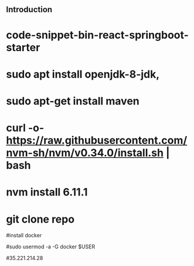 ## Introduction

# code-snippet-bin-react-springboot-starter

#
# sudo apt install openjdk-8-jdk,

# sudo apt-get install maven

# curl -o- https://raw.githubusercontent.com/nvm-sh/nvm/v0.34.0/install.sh | bash
# nvm install 6.11.1

# git clone repo

#install docker

#sudo usermod -a -G docker $USER

#35.221.214.28
